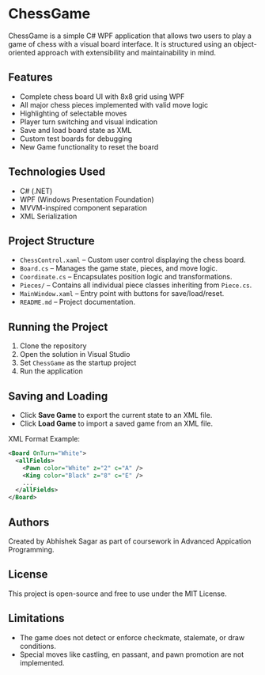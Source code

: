 # ChessGame

ChessGame is a simple C# WPF application that allows two users to play a game of chess with a visual board interface. It is structured using an object-oriented approach with extensibility and maintainability in mind.

## Features

- Complete chess board UI with 8x8 grid using WPF
- All major chess pieces implemented with valid move logic
- Highlighting of selectable moves
- Player turn switching and visual indication
- Save and load board state as XML
- Custom test boards for debugging
- New Game functionality to reset the board

## Technologies Used

- C# (.NET)
- WPF (Windows Presentation Foundation)
- MVVM-inspired component separation
- XML Serialization

## Project Structure

- `ChessControl.xaml` – Custom user control displaying the chess board.
- `Board.cs` – Manages the game state, pieces, and move logic.
- `Coordinate.cs` – Encapsulates position logic and transformations.
- `Pieces/` – Contains all individual piece classes inheriting from `Piece.cs`.
- `MainWindow.xaml` – Entry point with buttons for save/load/reset.
- `README.md` – Project documentation.

## Running the Project

1. Clone the repository
2. Open the solution in Visual Studio
3. Set `ChessGame` as the startup project
4. Run the application

## Saving and Loading

- Click **Save Game** to export the current state to an XML file.
- Click **Load Game** to import a saved game from an XML file.

XML Format Example:

```xml
<Board OnTurn="White">
  <allFields>
    <Pawn color="White" z="2" c="A" />
    <King color="Black" z="8" c="E" />
    ...
  </allFields>
</Board>
```

## Authors

Created by Abhishek Sagar as part of coursework in Advanced Appication Programming.

## License

This project is open-source and free to use under the MIT License.

## Limitations

- The game does not detect or enforce checkmate, stalemate, or draw conditions.
- Special moves like castling, en passant, and pawn promotion are not implemented.
